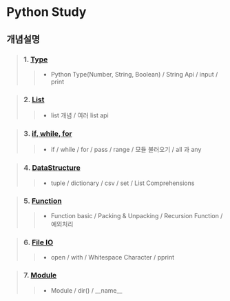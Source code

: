 # Python Study

## 개념설명
> ### 1. [Type](https://github.com/Lee-KyungSeok/Python-Study/tree/master/Type)
>> - Python Type(Number, String, Boolean) / String Api / input / print

> ### 2. [List](https://github.com/Lee-KyungSeok/Python-Study/tree/master/List)
>> - list 개념 / 여러 list api

> ### 3. [if, while, for](https://github.com/Lee-KyungSeok/Python-Study/tree/master/If%2CWhile%2CFor)
>> - if / while / for / pass / range / 모듈 불러오기 / all 과 any

> ### 4. [DataStructure](https://github.com/Lee-KyungSeok/Python-Study/tree/master/DataStructure)
>> - tuple / dictionary / csv / set / List Comprehensions

> ### 5. [Function](https://github.com/Lee-KyungSeok/Python-Study/tree/master/Function)
>> - Function basic / Packing & Unpacking / Recursion Function / 예외처리

> ### 6. [File IO](https://github.com/Lee-KyungSeok/Python-Study/tree/master/FileIO)
>> - open / with /  Whitespace Character / pprint

> ### 7. [Module](https://github.com/Lee-KyungSeok/Python-Study/tree/master/Module)
>> - Module / dir() / \_\_name\_\_
